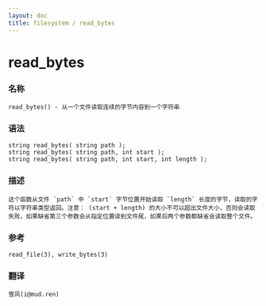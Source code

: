 ```yaml
---
layout: doc
title: filesystem / read_bytes
---
```

# read_bytes

### 名称

    read_bytes() - 从一个文件读取连续的字节内容到一个字符串

### 语法

    string read_bytes( string path );
    string read_bytes( string path, int start );
    string read_bytes( string path, int start, int length );

### 描述

    这个函数从文件 `path` 中 `start` 字节位置开始读取 `length` 长度的字节，读取的字符以字符串类型返回。注意： (start + length) 的大小不可以超出文件大小，否则会读取失败，如果缺省第三个参数会从指定位置读到文件尾，如果后两个参数都缺省会读取整个文件。

### 参考

    read_file(3), write_bytes(3)

### 翻译

    雪风(i@mud.ren)
